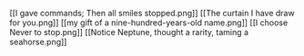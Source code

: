 [[I gave commands; Then all smiles stopped.png]]
[[The curtain I have draw for you.png]]
[[my gift of a nine-hundred-years-old name.png]]
[[I choose Never to stop.png]]
[[Notice Neptune, thought a rarity, taming a seahorse.png]]

